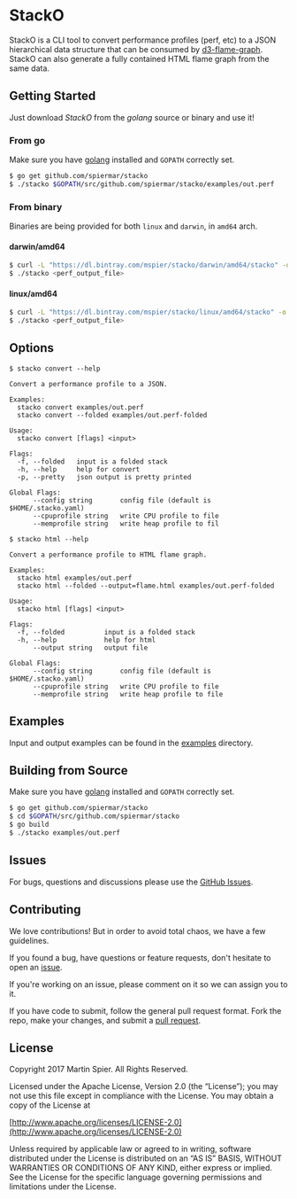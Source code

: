 # StackO
StackO is a CLI tool to convert performance profiles (perf, etc) to a JSON hierarchical data structure that can be consumed by [d3-flame-graph](https://github.com/spiermar/d3-flame-graph). StackO can also generate a fully contained HTML flame graph from the same data.

## Getting Started

Just download _StackO_ from the _golang_ source or binary and use it!

### From go

Make sure you have [golang](https://golang.org/) installed and `GOPATH` correctly set.

```bash
$ go get github.com/spiermar/stacko
$ ./stacko $GOPATH/src/github.com/spiermar/stacko/examples/out.perf
```

### From binary

Binaries are being provided for both `linux` and `darwin`, in `amd64` arch.

#### darwin/amd64

```bash
$ curl -L "https://dl.bintray.com/mspier/stacko/darwin/amd64/stacko" -o stacko
$ ./stacko <perf_output_file>
```

#### linux/amd64

```bash
$ curl -L "https://dl.bintray.com/mspier/stacko/linux/amd64/stacko" -o stacko
$ ./stacko <perf_output_file>
```

## Options

```
$ stacko convert --help

Convert a performance profile to a JSON.

Examples:
  stacko convert examples/out.perf
  stacko convert --folded examples/out.perf-folded

Usage:
  stacko convert [flags] <input>

Flags:
  -f, --folded   input is a folded stack
  -h, --help     help for convert
  -p, --pretty   json output is pretty printed

Global Flags:
      --config string       config file (default is $HOME/.stacko.yaml)
      --cpuprofile string   write CPU profile to file
      --memprofile string   write heap profile to fil
```

```
$ stacko html --help

Convert a performance profile to HTML flame graph.

Examples:
  stacko html examples/out.perf
  stacko html --folded --output=flame.html examples/out.perf-folded

Usage:
  stacko html [flags] <input>

Flags:
  -f, --folded          input is a folded stack
  -h, --help            help for html
      --output string   output file

Global Flags:
      --config string       config file (default is $HOME/.stacko.yaml)
      --cpuprofile string   write CPU profile to file
      --memprofile string   write heap profile to file
```

## Examples

Input and output examples can be found in the [examples](/examples) directory.

## Building from Source

Make sure you have [golang](https://golang.org/) installed and `GOPATH` correctly set.

```bash
$ go get github.com/spiermar/stacko
$ cd $GOPATH/src/github.com/spiermar/stacko
$ go build
$ ./stacko examples/out.perf
```

## Issues

For bugs, questions and discussions please use the [GitHub Issues](https://github.com/spiermar/stacko/issues).

## Contributing

We love contributions! But in order to avoid total chaos, we have a few guidelines.

If you found a bug, have questions or feature requests, don't hesitate to open an [issue](https://github.com/spiermar/stacko/issues).

If you're working on an issue, please comment on it so we can assign you to it.

If you have code to submit, follow the general pull request format. Fork the repo, make your changes, and submit a [pull request](https://github.com/spiermar/stacko/pulls).

## License

Copyright 2017 Martin Spier. All Rights Reserved.

Licensed under the Apache License, Version 2.0 (the “License”); you may not use this file except in compliance with the License. You may obtain a copy of the License at

[http://www.apache.org/licenses/LICENSE-2.0](http://www.apache.org/licenses/LICENSE-2.0)

Unless required by applicable law or agreed to in writing, software distributed under the License is distributed on an “AS IS” BASIS, WITHOUT WARRANTIES OR CONDITIONS OF ANY KIND, either express or implied. See the License for the specific language governing permissions and limitations under the License.